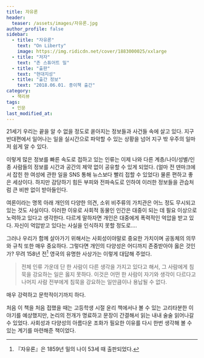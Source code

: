 ```yaml
---
title: 자유론
header:
  teaser: /assets/images/자유론.jpg
author_profile: false
sidebar:
  - title: "자유론"
    text: "On Liberty"
    image: https://img.ridicdn.net/cover/1883000025/xxlarge
  - title: "저자"
    text: "존 스튜어트 밀"
  - title: "출판"
    text: "현대지성"
  - title: "출간 정보"
    text: "2018.06.01. 종이책 출간"
category:
  - 책리뷰
tags:
  - 인문
last_modified_at:
---
```


21세기 우리는 끝을 알 수 없을 정도로 쏟아지는 정보들과 사건들 속에 살고 있다. 지구 반대편에서 일어나는 일을 실시간으로 파악할 수 있는 상황을 넘어 지구 밖 우주의 일마저 쉽게 알 수 있다.

이렇게 많은 정보를 빠른 속도로 접하고 있는 인류는 이제 나와 다른 계층/나이/성별/인종 사람들의 정보를 시간과 공간의 제약 없이 공유할 수 있게 되었다. (얼마 전 덴마크에서 잡힌 한 여성에 관한 일을 SNS 통해 뉴스보다 빨리 접할 수 있었다) 물론 편하고 좋은 세상이다. 하지만 감당하기 힘든 부피와 전파속도로 인하여 이러한 정보들을 관습처럼 큰 비판 없이 받아들인다.  

여론이라는 명목 아래 개인의 다양한 의견, 소위 비주류의 가치관은 어느 정도 무시되고 있는 것도 사실이다. 이러한 이유로 사회적 동물인 인간은 대중이 되는 데 필요 이상으로 노력하고 있다고 생각한다. 다르게 말하자면 개인은 대중에게 폭력적인 억압을 받고 있다. 자신이 억압받고 있다는 사실을 인식하지 못할 정도로….  

그러나 우리가 함께 살아가기 위해서는 사회성이야말로 중요한 가치이며 공동체의 의무와 규칙 또한 매우 중요하다. 그렇다면 개인의 다양성은 어디까지 존중받아야 옳은 것인가? 무려 158년 전[^1] 영국의 유명한 사상가는 이렇게 대답해 주었다.  

> 전체 인류 가운데 단 한 사람이 다른 생각을 가지고 있다고 해서, 그 사람에게 침묵을 강요하는 일은 옳지 못하다. 이것은 어떤 한 사람이 자기와 생각이 다르다고 나머지 사람 전부에게 침묵을 강요하는 일만큼이나 용납될 수 없다.

매우 강력하고 문학적이기까지 하다. 

처음 이 책을 처음 접했을 때는 고등학생 시절 윤리 책에서나 볼 수 있는 고리타분한 이야기를 예상했지만, 논리의 전개가 명료하고 문장이 간결해서 읽는 내내 술술 읽어나갈 수 있었다. 사회성과 다양성의 아름다운 조화가 필요한 이유를 다시 한번 생각해 볼 수 있는 계기를 마련해준 책이었다. 



[^1]: 『자유론』은 1859년 밀의 나이 53세 때 출판되었다.